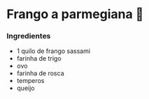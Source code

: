 # Frango a parmegiana :chicken:

### Ingredientes

- 1 quilo de frango sassami
- farinha de trigo
- ovo
- farinha de rosca
- temperos
- queijo



